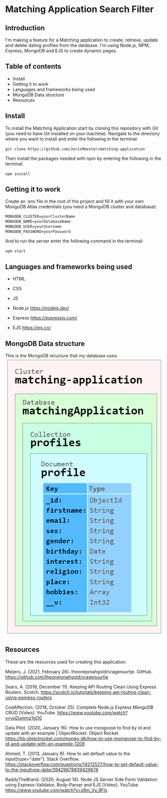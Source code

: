 # Matching Application Search Filter

## Introduction
I'm making a feature for a Matching application to create, retrieve, update and delete dating profiles from the database. I'm using Node.js, NPM, Express, MongoDB and EJS to create dynamic pages.

## Table of contents
* Install
* Getting it to work
* Languages and frameworks being used
* MongoDB Data structure
* Resources

## Install
To install the Matching Application start by cloning this repository with Git (you need to have Git installed on your machine). Navigate to the directory where you want to install and enter the following in the terminal:

`git clone https://github.com/JorisMeester/matching-application`

Then install the packages needed with npm by entering the following in the terminal:

`npm install`

## Getting it to work
Create an .env file in the root of the project and fill it with your own MongoDB Atlas credentials (you need a MongoDB cluster and database):
```
MONGODB_CLUSTER=yourClusterName
MONGODB_NAME=yourDatabaseName
MONGODB_USER=yourUsername
MONGODB_PASSWORD=yourPassword
```

And to run the server enter the following command in the terminal:

`npm start`

## Languages and frameworks being used
* HTML
* CSS
* JS

* Node.js https://nodejs.dev/
* Express https://expressjs.com/
* EJS https://ejs.co/

## MongoDB Data structure
This is the MongoDB structure that my database uses:
![MongoDB Data structure](https://github.com/JorisMeester/matching-application/blob/main/images/MongoDB_Data_Structure.png)

## Resources
These are the resources used for creating this application:

Meijers, J. (2021, February 26). theonejonahgold/vragenuurtje. GitHub. https://github.com/theonejonahgold/vragenuurtje

Sears, A. (2019, December 11). Keeping API Routing Clean Using Express Routers. Scotch. https://scotch.io/tutorials/keeping-api-routing-clean-using-express-routers

CodAffection. (2018, October 25). Complete Node.js Express MongoDB CRUD [Video]. YouTube. https://www.youtube.com/watch?v=voDummz1gO0

Data Pilot. (2020, January 16). How to use mongoose to find by id and update with an example | ObjectRocket. Object Rocket. https://kb.objectrocket.com/mongo-db/how-to-use-mongoose-to-find-by-id-and-update-with-an-example-1209

Ahmed, T. (2013, January 8). How to set default value to the input[type="date"]. Stack Overflow. https://stackoverflow.com/questions/14212527/how-to-set-default-value-to-the-inputtype-date/39429678#39429678

RaddyTheBrand. (2020, August 14). Node JS Server Side Form Validation using Express-Validator, Body-Parser and EJS [Video]. YouTube. https://www.youtube.com/watch?v=z8m_Vy_9FIs
